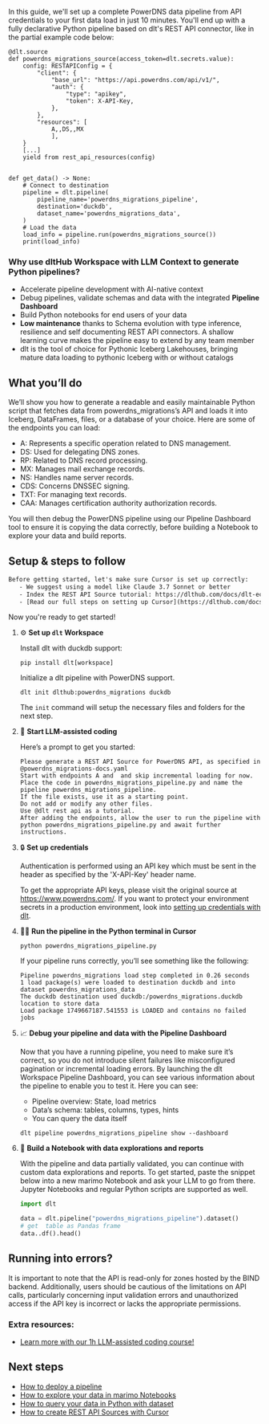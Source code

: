 In this guide, we'll set up a complete PowerDNS data pipeline from API credentials to your first data load in just 10 minutes. You'll end up with a fully declarative Python pipeline based on dlt's REST API connector, like in the partial example code below:

```python-outcome
@dlt.source
def powerdns_migrations_source(access_token=dlt.secrets.value):
    config: RESTAPIConfig = {
        "client": {
            "base_url": "https://api.powerdns.com/api/v1/",
            "auth": {
                "type": "apikey",
                "token": X-API-Key,
            },
        },
        "resources": [
            A,,DS,,MX
            ],
    }
    [...]
    yield from rest_api_resources(config)


def get_data() -> None:
    # Connect to destination
    pipeline = dlt.pipeline(
        pipeline_name='powerdns_migrations_pipeline',
        destination='duckdb',
        dataset_name='powerdns_migrations_data', 
    )
    # Load the data
    load_info = pipeline.run(powerdns_migrations_source())
    print(load_info) 
```

### Why use dltHub Workspace with LLM Context to generate Python pipelines?

- Accelerate pipeline development with AI-native context
- Debug pipelines, validate schemas and data with the integrated **Pipeline Dashboard**
- Build Python notebooks for end users of your data
- **Low maintenance** thanks to Schema evolution with type inference, resilience and self documenting REST API connectors. A shallow learning curve makes the pipeline easy to extend by any team member
- dlt is the tool of choice for Pythonic Iceberg Lakehouses, bringing mature data loading to pythonic Iceberg with or without catalogs

## What you’ll do

We’ll show you how to generate a readable and easily maintainable Python script that fetches data from powerdns_migrations’s API and loads it into Iceberg, DataFrames, files, or a database of your choice. Here are some of the endpoints you can load:

- A: Represents a specific operation related to DNS management.
- DS: Used for delegating DNS zones.
- RP: Related to DNS record processing.
- MX: Manages mail exchange records.
- NS: Handles name server records.
- CDS: Concerns DNSSEC signing.
- TXT: For managing text records.
- CAA: Manages certification authority authorization records.

You will then debug the PowerDNS pipeline using our Pipeline Dashboard tool to ensure it is copying the data correctly, before building a Notebook to explore your data and build reports.

## Setup & steps to follow

```default
Before getting started, let's make sure Cursor is set up correctly:
   - We suggest using a model like Claude 3.7 Sonnet or better
   - Index the REST API Source tutorial: https://dlthub.com/docs/dlt-ecosystem/verified-sources/rest_api/ and add it to context as **@dlt rest api**
   - [Read our full steps on setting up Cursor](https://dlthub.com/docs/dlt-ecosystem/llm-tooling/cursor-restapi#23-configuring-cursor-with-documentation)
```

Now you're ready to get started!

1. ⚙️ **Set up `dlt` Workspace**
    
    Install dlt with duckdb support:
    ```shell
    pip install dlt[workspace]
    ```

    Initialize a dlt pipeline with PowerDNS support.
    ```shell
    dlt init dlthub:powerdns_migrations duckdb
    ```

    The `init` command will setup the necessary files and folders for the next step.
    
2. 🤠 **Start LLM-assisted coding**
    
    Here’s a prompt to get you started:
    
    ```prompt
    Please generate a REST API Source for PowerDNS API, as specified in @powerdns_migrations-docs.yaml 
    Start with endpoints A and  and skip incremental loading for now. 
    Place the code in powerdns_migrations_pipeline.py and name the pipeline powerdns_migrations_pipeline. 
    If the file exists, use it as a starting point. 
    Do not add or modify any other files. 
    Use @dlt rest api as a tutorial. 
    After adding the endpoints, allow the user to run the pipeline with python powerdns_migrations_pipeline.py and await further instructions.
    ```

    
3. 🔒 **Set up credentials** 
    
    Authentication is performed using an API key which must be sent in the header as specified by the 'X-API-Key' header name.
    
    To get the appropriate API keys, please visit the original source at https://www.powerdns.com/.
    If you want to protect your environment secrets in a production environment, look into [setting up credentials with dlt](https://dlthub.com/docs/walkthroughs/add_credentials).
    
4. 🏃‍♀️ **Run the pipeline in the Python terminal in Cursor**
    
    ```shell
    python powerdns_migrations_pipeline.py
    ```
    
    If your pipeline runs correctly, you’ll see something like the following:
    
    ```shell
    Pipeline powerdns_migrations load step completed in 0.26 seconds
    1 load package(s) were loaded to destination duckdb and into dataset powerdns_migrations_data
    The duckdb destination used duckdb:/powerdns_migrations.duckdb location to store data
    Load package 1749667187.541553 is LOADED and contains no failed jobs
    ```
    
5. 📈 **Debug your pipeline and data with the Pipeline Dashboard**

    Now that you have a running pipeline, you need to make sure it’s correct, so you do not introduce silent failures like misconfigured pagination or incremental loading errors. By launching the dlt Workspace Pipeline Dashboard, you can see various information about the pipeline to enable you to test it. Here you can see:
    - Pipeline overview: State, load metrics
    - Data’s schema: tables, columns, types, hints
    - You can query the data itself
    
    ```shell
    dlt pipeline powerdns_migrations_pipeline show --dashboard
    ```
    
6. 🐍 **Build a Notebook with data explorations and reports**

    With the pipeline and data partially validated, you can continue with custom data explorations and reports. To get started, paste the snippet below into a new marimo Notebook and ask your LLM to go from there. Jupyter Notebooks and regular Python scripts are supported as well.

    
    ```python
    import dlt

   data = dlt.pipeline("powerdns_migrations_pipeline").dataset()
   # get  table as Pandas frame
   data..df().head()
    ```

## Running into errors?

It is important to note that the API is read-only for zones hosted by the BIND backend. Additionally, users should be cautious of the limitations on API calls, particularly concerning input validation errors and unauthorized access if the API key is incorrect or lacks the appropriate permissions.

### Extra resources:

- [Learn more with our 1h LLM-assisted coding course!](https://www.youtube.com/watch?v=GGid70rnJuM)

## Next steps

- [How to deploy a pipeline](https://dlthub.com/docs/walkthroughs/deploy-a-pipeline)
- [How to explore your data in marimo Notebooks](https://dlthub.com/docs/general-usage/dataset-access/marimo)
- [How to query your data in Python with dataset](https://dlthub.com/docs/general-usage/dataset-access/dataset)
- [How to create REST API Sources with Cursor](https://dlthub.com/docs/dlt-ecosystem/llm-tooling/cursor-restapi)